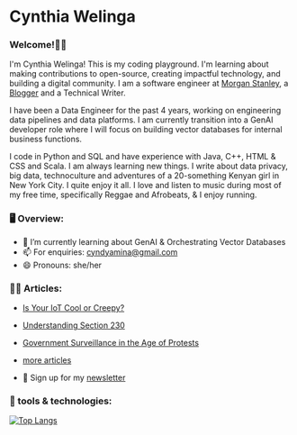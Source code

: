 <!--**CynthiaWelinga/CynthiaWelinga** is a ✨ _special_ ✨ repository because its `README.md` (this file) appears on your GitHub profile.-->

# Cynthia Welinga

### Welcome!👋🏾 

<p> I'm Cynthia Welinga! This is my coding playground. I'm learning about making contributions to open-source, creating impactful technology, and building a digital community. I am a software engineer at <a href="https://www.linkedin.com/in/cynthia-juma/">Morgan Stanley</a>, a <a href="https://cynthiawelinga.com/">Blogger</a> and a Technical Writer.</p> 
<p>I have been a Data Engineer for the past 4 years, working on engineering data pipelines and data platforms. I am currently transition into a GenAI developer role where I will focus on building vector databases for internal business functions.</p>
<p>I code in Python and SQL and have experience with Java, C++, HTML & CSS and Scala. I am always learning new things. I write about data privacy, big data, technoculture and adventures of a 20-something Kenyan girl in New York City. I quite enjoy it all. I love and listen to music during most of my free time, specifically Reggae and Afrobeats, & I enjoy running.</p>

 
### 🖥️ Overview: 
- 🌱 I’m currently learning about GenAI & Orchestrating Vector Databases
- 📫 For enquiries: cyndyamina@gmail.com 
- 😄 Pronouns: she/her

### ✍🏾 Articles:
- <a href="https://cynthiawelinga.com/is-your-iot-cool-or-creepy/">Is Your IoT Cool or Creepy?</a>
- <a href="https://cynthiawelinga.com/understanding-section-230/">Understanding Section 230</a>
- <a href="https://cynthiawelinga.com/218-2/">Government Surveillance in the Age of Protests</a>
- <a href="https://cynthiawelinga.com/tech-articles/">more articles</a>

- 💌 Sign up for my <a href="https://cynthiawelinga.com/subscribe/">newsletter</a>

### 🔧 tools & technologies:
[![Top Langs](https://github-readme-stats.vercel.app/api/top-langs/?username=CynthiaWelinga&layout=compact)](https://github.com/CynthiaWelinga/github-readme-stats)













